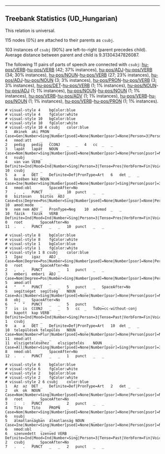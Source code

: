 

--------------------------------------------------------------------------------

## Treebank Statistics (UD_Hungarian)

This relation is universal.

115 nodes (0%) are attached to their parents as `csubj`.

103 instances of `csubj` (90%) are left-to-right (parent precedes child).
Average distance between parent and child is 9.31304347826087.

The following 11 pairs of parts of speech are connected with `csubj`: [hu-pos/VERB]()-[hu-pos/VERB]() (42; 37% instances), [hu-pos/ADJ]()-[hu-pos/VERB]() (34; 30% instances), [hu-pos/NOUN]()-[hu-pos/VERB]() (27; 23% instances), [hu-pos/ADJ]()-[hu-pos/NOUN]() (3; 3% instances), [hu-pos/PRON]()-[hu-pos/VERB]() (3; 3% instances), [hu-pos/DET]()-[hu-pos/VERB]() (1; 1% instances), [hu-pos/NOUN]()-[hu-pos/ADJ]() (1; 1% instances), [hu-pos/NOUN]()-[hu-pos/NOUN]() (1; 1% instances), [hu-pos/VERB]()-[hu-pos/ADV]() (1; 1% instances), [hu-pos/VERB]()-[hu-pos/NOUN]() (1; 1% instances), [hu-pos/VERB]()-[hu-pos/PRON]() (1; 1% instances).


~~~ conllu
# visual-style 4	bgColor:blue
# visual-style 4	fgColor:white
# visual-style 10	bgColor:blue
# visual-style 10	fgColor:white
# visual-style 10 4 csubj	color:blue
1	Akinek	aki	PRON	_	Case=Gen|Number=Sing|Number[psed]=None|Number[psor]=None|Person=3|Person[psor]=None|PronType=Rel	4	nmod:att	_	_
2	pedig	pedig	CCONJ	_	_	4	cc	_	_
3	lapát	lapát	NOUN	_	Case=Nom|Number=Sing|Number[psed]=None|Number[psor]=None|Person[psor]=None	4	nsubj	_	_
4	van	van	VERB	_	Definite=Ind|Mood=Ind|Number=Sing|Person=3|Tense=Pres|VerbForm=Fin|Voice=Act	10	csubj	_	_
5	a	a	DET	_	Definite=Def|PronType=Art	6	det	_	_
6	kezében	kéz	NOUN	_	Case=Ine|Number=Sing|Number[psed]=None|Number[psor]=Sing|Person[psor]=3	4	nmod:obl	_	SpaceAfter=No
7	,	,	PUNCT	_	_	10	punct	_	_
8	biztosan	biztos	ADJ	_	Case=Ess|Degree=Pos|Number=Sing|Number[psed]=None|Number[psor]=None|Person[psor]=None	10	amod:mode	_	_
9	nem	nem	ADV	_	PronType=Neg	10	advmod	_	_
10	fázik	fázik	VERB	_	Definite=Ind|Mood=Ind|Number=Sing|Person=3|Tense=Pres|VerbForm=Fin|Voice=Act	0	root	_	SpaceAfter=No
11	.	.	PUNCT	_	_	10	punct	_	_

~~~


~~~ conllu
# visual-style 8	bgColor:blue
# visual-style 8	fgColor:white
# visual-style 1	bgColor:blue
# visual-style 1	fgColor:white
# visual-style 1 8 csubj	color:blue
1	Igaz	igaz	ADJ	_	Case=Nom|Degree=Pos|Number=Sing|Number[psed]=None|Number[psor]=None|Person[psor]=None	0	root	_	SpaceAfter=No
2	,	,	PUNCT	_	_	1	punct	_	_
3	emberi	emberi	ADJ	_	Case=Nom|Degree=Pos|Number=Sing|Number[psed]=None|Number[psor]=None|Person[psor]=None	5	amod:att	_	_
4	"	"	PUNCT	_	_	5	punct	_	SpaceAfter=No
5	segítséget	segítség	NOUN	_	Case=Acc|Number=Sing|Number[psed]=None|Number[psor]=None|Person[psor]=None	8	obj	_	SpaceAfter=No
6	"	"	PUNCT	_	_	5	punct	_	_
7	is	is	CCONJ	_	_	5	cc	_	ToDo=cc-without-conj
8	kapott	kap	VERB	_	Definite=Ind|Mood=Ind|Number=Sing|Person=3|Tense=Past|VerbForm=Fin|Voice=Act	1	csubj	_	_
9	a	a	DET	_	Definite=Def|PronType=Art	10	det	_	_
10	települések	település	NOUN	_	Case=Nom|Number=Plur|Number[psed]=None|Number[psor]=None|Person[psor]=None	11	nmod:att	_	_
11	elszigeteléséhez	elszigetelés	NOUN	_	Case=All|Number=Sing|Number[psed]=None|Number[psor]=Sing|Person[psor]=3	8	nmod:obl	_	SpaceAfter=No
12	.	.	PUNCT	_	_	1	punct	_	_

~~~


~~~ conllu
# visual-style 6	bgColor:blue
# visual-style 6	fgColor:white
# visual-style 2	bgColor:blue
# visual-style 2	fgColor:white
# visual-style 2 6 csubj	color:blue
1	Az	az	DET	_	Definite=Def|PronType=Art	2	det	_	_
2	ok	ok	NOUN	_	Case=Nom|Number=Sing|Number[psed]=None|Number[psor]=None|Person[psor]=None	0	root	_	SpaceAfter=No
3	:	:	PUNCT	_	_	2	punct	_	_
4	Tito	Tito	PROPN	_	Case=Nom|Number=Sing|Number[psed]=None|Number[psor]=None|Person[psor]=None	6	nsubj	_	_
5	álmatlanságban	álmatlanság	NOUN	_	Case=Ine|Number=Sing|Number[psed]=None|Number[psor]=None|Person[psor]=None	6	nmod:obl	_	_
6	szenvedett	szenved	VERB	_	Definite=Ind|Mood=Ind|Number=Sing|Person=3|Tense=Past|VerbForm=Fin|Voice=Act	2	csubj	_	SpaceAfter=No
7	.	.	PUNCT	_	_	2	punct	_	_

~~~


